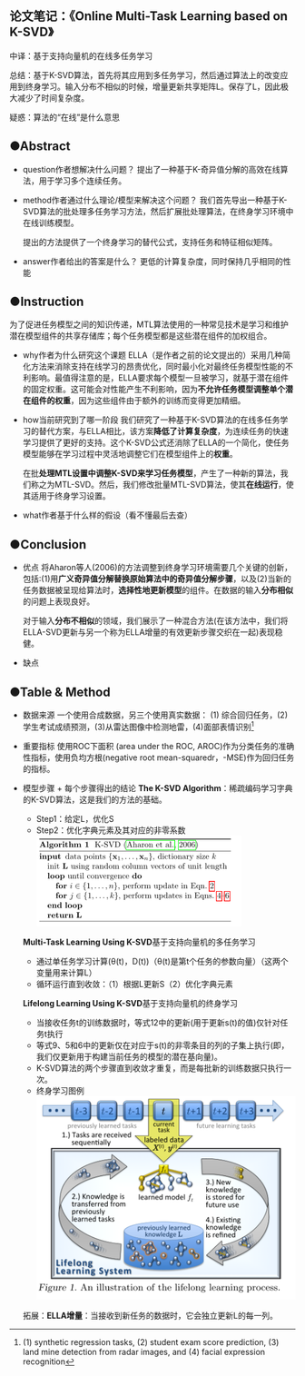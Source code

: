 ##  论文笔记：《Online Multi-Task Learning based on K-SVD》
中译：基于支持向量机的在线多任务学习

总结：基于K-SVD算法，首先将其应用到多任务学习，然后通过算法上的改变应用到终身学习。输入分布不相似的时候，增量更新共享矩阵L。保存了L，因此极大减少了时间复杂度。

疑惑：算法的“在线”是什么意思

## ●Abstract

-   question作者想解决什么问题？
    提出了一种基于K-奇异值分解的高效在线算法，用于学习多个连续任务。
-   method作者通过什么理论/模型来解决这个问题？
    我们首先导出一种基于K-SVD算法的批处理多任务学习方法，然后扩展批处理算法，在终身学习环境中在线训练模型。

	提出的方法提供了一个终身学习的替代公式，支持任务和特征相似矩阵。
-   answer作者给出的答案是什么？
    更低的计算复杂度，同时保持几乎相同的性能
    

## ●Instruction
为了促进任务模型之间的知识传递，MTL算法使用的一种常见技术是学习和维护潜在模型组件的共享存储库；每个任务模型都是这些潜在组件的加权组合。
-   why作者为什么研究这个课题
    ELLA（是作者之前的论文提出的）采用几种简化方法来消除支持在线学习的昂贵优化，同时最小化对最终任务模型性能的不利影响。最值得注意的是，ELLA要求每个模型一旦被学习，就基于潜在组件的固定权重。这可能会对性能产生不利影响，因为**不允许任务模型调整单个潜在组件的权重**，因为这些组件由于额外的训练而变得更加精细。
    [^碎碎念]:（好家伙，在以前的Conclusion写这些缺点了吗，自我批判呀）
-   how当前研究到了哪一阶段
    我们研究了一种基于K-SVD算法的在线多任务学习的替代方案，与ELLA相比，该方案**降低了计算复杂度**，为连续任务的快速学习提供了更好的支持。这个K-SVD公式还消除了ELLA的一个简化，使任务模型能够在学习过程中灵活地调整它们在模型组件上的**权重**。

	在批**处理MTL设置中调整K-SVD来学习任务模型**，产生了一种新的算法，我们称之为MTL-SVD。然后，我们修改批量MTL-SVD算法，使其**在线运行**，使其适用于终身学习设置。
-   what作者基于什么样的假设（看不懂最后去查）
    

## ●Conclusion

-   优点
    将Aharon等人(2006)的方法调整到终身学习环境需要几个关键的创新，包括:(1)用**广义奇异值分解替换原始算法中的奇异值分解步骤**，以及(2)当新的任务数据被呈现给算法时，**选择性地更新模型**的组件。在数据的输入**分布相似**的问题上表现良好。

	对于输入**分布不相似**的领域，我们展示了一种混合方法(在该方法中，我们将ELLA-SVD更新与另一个称为ELLA增量的有效更新步骤交织在一起)表现稳健。
-   缺点
    

## ●Table & Method

-   数据来源
    一个使用合成数据，另三个使用真实数据： (1) 综合回归任务，(2)学生考试成绩预测，(3)从雷达图像中检测地雷，(4)面部表情识别[^译]

	[^译]: (1) synthetic regression tasks, (2) student exam score prediction, (3) land mine detection from radar images, and (4) facial expression recognition
-   重要指标
    使用ROC下面积 (area under the ROC, AROC)作为分类任务的准确性指标，使用负均方根(negative root mean-squaredr，-MSE)作为回归任务的指标。
-   模型步骤 + 每个步骤得出的结论
	**The K-SVD Algorithm**：稀疏编码学习字典的K-SVD算法，这是我们的方法的基础。
	- Step1：给定L，优化S
	- Step2：优化字典元素及其对应的非零系数![](Online%20Multi-Task%20Learning%20based%20on%20K-SVD%E5%9F%BA%E4%BA%8E%E6%94%AF%E6%8C%81%E5%90%91%E9%87%8F%E6%9C%BA%E7%9A%84%E5%9C%A8%E7%BA%BF%E5%A4%9A%E4%BB%BB%E5%8A%A1%E5%AD%A6%E4%B9%A0_md_files/image1.png?v=1&type=image)
	
	**Multi-Task Learning Using K-SVD**基于支持向量机的多任务学习
	- 通过单任务学习计算(θ(t)，D(t))（θ(t)是第t个任务的参数向量）（这两个变量用来计算L）
	- 循环运行直到收敛：（1）根据L更新S（2）优化字典元素
	
	**Lifelong Learning Using K-SVD**基于支持向量机的终身学习
	- 当接收任务t的训练数据时，等式12中的更新(用于更新s(t)的值)仅针对任务t执行
	- 等式9、5和6中的更新仅在对应于s(t)的非零条目的列的子集上执行(即，我们仅更新用于构建当前任务的模型的潜在基向量)。
	- K-SVD算法的两个步骤直到收敛才重复，而是每批新的训练数据只执行一次。
	- 终身学习图例![](Online%20Multi-Task%20Learning%20based%20on%20K-SVD%E5%9F%BA%E4%BA%8E%E6%94%AF%E6%8C%81%E5%90%91%E9%87%8F%E6%9C%BA%E7%9A%84%E5%9C%A8%E7%BA%BF%E5%A4%9A%E4%BB%BB%E5%8A%A1%E5%AD%A6%E4%B9%A0_md_files/image2.png?v=1&type=image)

	 拓展：**ELLA增量**：当接收到新任务的数据时，它会独立更新L的每一列。
